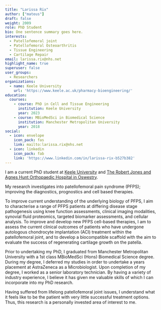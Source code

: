 ```yaml
---
title: "Larissa Rix"
author: ["mateus"]
draft: false
weight: 2009
role: PhD Student
bio: One sentence summary goes here.
interests:
  - Patellofemoral joint
  - Patellofemoral Osteoarthritis
  - Tissue Engineering
  - Cartilage Repair
email: larissa.rix@nhs.net
highlight_name: true
superuser: false
user_groups:
  - Researchers
organizations:
  - name: Keele University
    url: 'https://www.keele.ac.uk/pharmacy-bioengineering/'
education:
  courses:
    - course: PhD in Cell and Tissue Engineering
      institution: Keele University
      year: 2023
    - course: MBioMedSci in Biomedical Science
      institution: Manchester Metropolitan University
      year: 2018
social:
  - icon: envelope
    icon_pack: fas
    link: mailto:larissa.rix@nhs.net
  - icon: linkedin
    icon_pack: fab
    link: 'https://www.linkedin.com/in/larissa-rix-b527b382'
---
```


I am a current PhD student at [Keele University](https://www.keele.ac.uk/) and [The Robert Jones and Agnes Hunt Orthopaedic Hospital in Oswestry](https://www.rjah.nhs.uk/).

My research investigates into patellofemoral pain syndrome (PFPS); improving the diagnostics, prognostics and cell based therapies.

To improve current understanding of the underlying biology of PFPS, I aim to characterise a range of PFPS patients at differing disease stage pathogenesis using knee function assessments, clinical imaging modalities, synovial fluid proteomics, targeted biomarker assessments, and cellular analysis.
To improve and develop new PFPS cell-based therapies, I am to assess the current clinical outcomes of patients who have undergone autologous chondrocyte implantation (ACI) treatment within the patellofemoral joint, and to develop a biocompatible scaffold with the aim to evaluate the success of regenerating cartilage growth on the patella.

Prior to undertaking my PhD, I graduated from Manchester Metropolitan University with a 1st class MBioMedSci (Hons) Biomedical Science degree.
During my degree, I deferred my studies in order to undertake a years placement at AstraZeneca as a Microbiologist.
Upon completion of my degree, I worked as a senior laboratory technician.
By having a variety of industry experience, I believe it has given me valuable skills of which I can incorporate into my PhD research.

Having suffered from lifelong patellofemoral joint issues, I understand what it feels like to be the patient with very little successful treatment options. Thus, this research is a personally invested area of interest to me.
